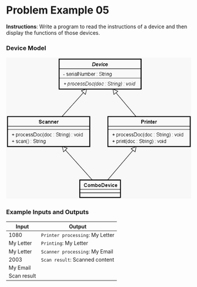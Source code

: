 # Problem Example 05

**Instructions**: Write a program to read the instructions of a device and then display the functions of those devices.

### Device Model

![Device Model](https://github.com/souzafcharles/Complete-Java-Object-Oriented-Programming-and-Projects/blob/main/Section_N14_Interfaces/ProblemStatementExample05/device-model.png)

### Example Inputs and Outputs

| **Input**   | **Output**                      |
|-------------|---------------------------------|
| 1080        | `Printer processing`: My Letter |
| My Letter   | `Printing`: My Letter           |
| My Letter   | `Scanner processing`: My Email  |
| 2003        | `Scan result`: Scanned content  |
| My Email    |                                 |
| Scan result |                                 |
